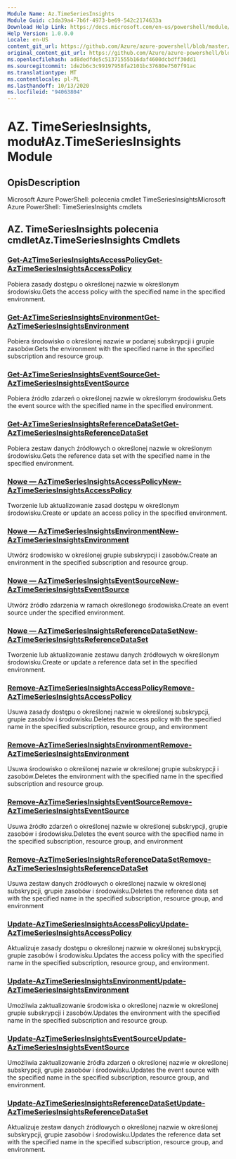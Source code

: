```yaml
---
Module Name: Az.TimeSeriesInsights
Module Guid: c3da39a4-7b6f-4973-be69-542c2174633a
Download Help Link: https://docs.microsoft.com/en-us/powershell/module/az.timeseriesinsights
Help Version: 1.0.0.0
Locale: en-US
content_git_url: https://github.com/Azure/azure-powershell/blob/master/src/TimeSeriesInsights/help/Az.TimeSeriesInsights.md
original_content_git_url: https://github.com/Azure/azure-powershell/blob/master/src/TimeSeriesInsights/help/Az.TimeSeriesInsights.md
ms.openlocfilehash: ad8dedfde5c51371555b16daf4600dcbdff30dd1
ms.sourcegitcommit: 1de2b6c3c99197958fa2101bc37680e7507f91ac
ms.translationtype: MT
ms.contentlocale: pl-PL
ms.lasthandoff: 10/13/2020
ms.locfileid: "94063804"
---
```

# <span data-ttu-id="b1ea4-101">AZ. TimeSeriesInsights, moduł</span><span class="sxs-lookup"><span data-stu-id="b1ea4-101">Az.TimeSeriesInsights Module</span></span>
## <span data-ttu-id="b1ea4-102">Opis</span><span class="sxs-lookup"><span data-stu-id="b1ea4-102">Description</span></span>
<span data-ttu-id="b1ea4-103">Microsoft Azure PowerShell: polecenia cmdlet TimeSeriesInsights</span><span class="sxs-lookup"><span data-stu-id="b1ea4-103">Microsoft Azure PowerShell: TimeSeriesInsights cmdlets</span></span>

## <span data-ttu-id="b1ea4-104">AZ. TimeSeriesInsights polecenia cmdlet</span><span class="sxs-lookup"><span data-stu-id="b1ea4-104">Az.TimeSeriesInsights Cmdlets</span></span>
### [<span data-ttu-id="b1ea4-105">Get-AzTimeSeriesInsightsAccessPolicy</span><span class="sxs-lookup"><span data-stu-id="b1ea4-105">Get-AzTimeSeriesInsightsAccessPolicy</span></span>](Get-AzTimeSeriesInsightsAccessPolicy.md)
<span data-ttu-id="b1ea4-106">Pobiera zasady dostępu o określonej nazwie w określonym środowisku.</span><span class="sxs-lookup"><span data-stu-id="b1ea4-106">Gets the access policy with the specified name in the specified environment.</span></span>

### [<span data-ttu-id="b1ea4-107">Get-AzTimeSeriesInsightsEnvironment</span><span class="sxs-lookup"><span data-stu-id="b1ea4-107">Get-AzTimeSeriesInsightsEnvironment</span></span>](Get-AzTimeSeriesInsightsEnvironment.md)
<span data-ttu-id="b1ea4-108">Pobiera środowisko o określonej nazwie w podanej subskrypcji i grupie zasobów.</span><span class="sxs-lookup"><span data-stu-id="b1ea4-108">Gets the environment with the specified name in the specified subscription and resource group.</span></span>

### [<span data-ttu-id="b1ea4-109">Get-AzTimeSeriesInsightsEventSource</span><span class="sxs-lookup"><span data-stu-id="b1ea4-109">Get-AzTimeSeriesInsightsEventSource</span></span>](Get-AzTimeSeriesInsightsEventSource.md)
<span data-ttu-id="b1ea4-110">Pobiera źródło zdarzeń o określonej nazwie w określonym środowisku.</span><span class="sxs-lookup"><span data-stu-id="b1ea4-110">Gets the event source with the specified name in the specified environment.</span></span>

### [<span data-ttu-id="b1ea4-111">Get-AzTimeSeriesInsightsReferenceDataSet</span><span class="sxs-lookup"><span data-stu-id="b1ea4-111">Get-AzTimeSeriesInsightsReferenceDataSet</span></span>](Get-AzTimeSeriesInsightsReferenceDataSet.md)
<span data-ttu-id="b1ea4-112">Pobiera zestaw danych źródłowych o określonej nazwie w określonym środowisku.</span><span class="sxs-lookup"><span data-stu-id="b1ea4-112">Gets the reference data set with the specified name in the specified environment.</span></span>

### [<span data-ttu-id="b1ea4-113">Nowe — AzTimeSeriesInsightsAccessPolicy</span><span class="sxs-lookup"><span data-stu-id="b1ea4-113">New-AzTimeSeriesInsightsAccessPolicy</span></span>](New-AzTimeSeriesInsightsAccessPolicy.md)
<span data-ttu-id="b1ea4-114">Tworzenie lub aktualizowanie zasad dostępu w określonym środowisku.</span><span class="sxs-lookup"><span data-stu-id="b1ea4-114">Create or update an access policy in the specified environment.</span></span>

### [<span data-ttu-id="b1ea4-115">Nowe — AzTimeSeriesInsightsEnvironment</span><span class="sxs-lookup"><span data-stu-id="b1ea4-115">New-AzTimeSeriesInsightsEnvironment</span></span>](New-AzTimeSeriesInsightsEnvironment.md)
<span data-ttu-id="b1ea4-116">Utwórz środowisko w określonej grupie subskrypcji i zasobów.</span><span class="sxs-lookup"><span data-stu-id="b1ea4-116">Create an environment in the specified subscription and resource group.</span></span>

### [<span data-ttu-id="b1ea4-117">Nowe — AzTimeSeriesInsightsEventSource</span><span class="sxs-lookup"><span data-stu-id="b1ea4-117">New-AzTimeSeriesInsightsEventSource</span></span>](New-AzTimeSeriesInsightsEventSource.md)
<span data-ttu-id="b1ea4-118">Utwórz źródło zdarzenia w ramach określonego środowiska.</span><span class="sxs-lookup"><span data-stu-id="b1ea4-118">Create an event source under the specified environment.</span></span>

### [<span data-ttu-id="b1ea4-119">Nowe — AzTimeSeriesInsightsReferenceDataSet</span><span class="sxs-lookup"><span data-stu-id="b1ea4-119">New-AzTimeSeriesInsightsReferenceDataSet</span></span>](New-AzTimeSeriesInsightsReferenceDataSet.md)
<span data-ttu-id="b1ea4-120">Tworzenie lub aktualizowanie zestawu danych źródłowych w określonym środowisku.</span><span class="sxs-lookup"><span data-stu-id="b1ea4-120">Create or update a reference data set in the specified environment.</span></span>

### [<span data-ttu-id="b1ea4-121">Remove-AzTimeSeriesInsightsAccessPolicy</span><span class="sxs-lookup"><span data-stu-id="b1ea4-121">Remove-AzTimeSeriesInsightsAccessPolicy</span></span>](Remove-AzTimeSeriesInsightsAccessPolicy.md)
<span data-ttu-id="b1ea4-122">Usuwa zasady dostępu o określonej nazwie w określonej subskrypcji, grupie zasobów i środowisku.</span><span class="sxs-lookup"><span data-stu-id="b1ea4-122">Deletes the access policy with the specified name in the specified subscription, resource group, and environment</span></span>

### [<span data-ttu-id="b1ea4-123">Remove-AzTimeSeriesInsightsEnvironment</span><span class="sxs-lookup"><span data-stu-id="b1ea4-123">Remove-AzTimeSeriesInsightsEnvironment</span></span>](Remove-AzTimeSeriesInsightsEnvironment.md)
<span data-ttu-id="b1ea4-124">Usuwa środowisko o określonej nazwie w określonej grupie subskrypcji i zasobów.</span><span class="sxs-lookup"><span data-stu-id="b1ea4-124">Deletes the environment with the specified name in the specified subscription and resource group.</span></span>

### [<span data-ttu-id="b1ea4-125">Remove-AzTimeSeriesInsightsEventSource</span><span class="sxs-lookup"><span data-stu-id="b1ea4-125">Remove-AzTimeSeriesInsightsEventSource</span></span>](Remove-AzTimeSeriesInsightsEventSource.md)
<span data-ttu-id="b1ea4-126">Usuwa źródło zdarzeń o określonej nazwie w określonej subskrypcji, grupie zasobów i środowisku.</span><span class="sxs-lookup"><span data-stu-id="b1ea4-126">Deletes the event source with the specified name in the specified subscription, resource group, and environment</span></span>

### [<span data-ttu-id="b1ea4-127">Remove-AzTimeSeriesInsightsReferenceDataSet</span><span class="sxs-lookup"><span data-stu-id="b1ea4-127">Remove-AzTimeSeriesInsightsReferenceDataSet</span></span>](Remove-AzTimeSeriesInsightsReferenceDataSet.md)
<span data-ttu-id="b1ea4-128">Usuwa zestaw danych źródłowych o określonej nazwie w określonej subskrypcji, grupie zasobów i środowisku.</span><span class="sxs-lookup"><span data-stu-id="b1ea4-128">Deletes the reference data set with the specified name in the specified subscription, resource group, and environment</span></span>

### [<span data-ttu-id="b1ea4-129">Update-AzTimeSeriesInsightsAccessPolicy</span><span class="sxs-lookup"><span data-stu-id="b1ea4-129">Update-AzTimeSeriesInsightsAccessPolicy</span></span>](Update-AzTimeSeriesInsightsAccessPolicy.md)
<span data-ttu-id="b1ea4-130">Aktualizuje zasady dostępu o określonej nazwie w określonej subskrypcji, grupie zasobów i środowisku.</span><span class="sxs-lookup"><span data-stu-id="b1ea4-130">Updates the access policy with the specified name in the specified subscription, resource group, and environment.</span></span>

### [<span data-ttu-id="b1ea4-131">Update-AzTimeSeriesInsightsEnvironment</span><span class="sxs-lookup"><span data-stu-id="b1ea4-131">Update-AzTimeSeriesInsightsEnvironment</span></span>](Update-AzTimeSeriesInsightsEnvironment.md)
<span data-ttu-id="b1ea4-132">Umożliwia zaktualizowanie środowiska o określonej nazwie w określonej grupie subskrypcji i zasobów.</span><span class="sxs-lookup"><span data-stu-id="b1ea4-132">Updates the environment with the specified name in the specified subscription and resource group.</span></span>

### [<span data-ttu-id="b1ea4-133">Update-AzTimeSeriesInsightsEventSource</span><span class="sxs-lookup"><span data-stu-id="b1ea4-133">Update-AzTimeSeriesInsightsEventSource</span></span>](Update-AzTimeSeriesInsightsEventSource.md)
<span data-ttu-id="b1ea4-134">Umożliwia zaktualizowanie źródła zdarzeń o określonej nazwie w określonej subskrypcji, grupie zasobów i środowisku.</span><span class="sxs-lookup"><span data-stu-id="b1ea4-134">Updates the event source with the specified name in the specified subscription, resource group, and environment.</span></span>

### [<span data-ttu-id="b1ea4-135">Update-AzTimeSeriesInsightsReferenceDataSet</span><span class="sxs-lookup"><span data-stu-id="b1ea4-135">Update-AzTimeSeriesInsightsReferenceDataSet</span></span>](Update-AzTimeSeriesInsightsReferenceDataSet.md)
<span data-ttu-id="b1ea4-136">Aktualizuje zestaw danych źródłowych o określonej nazwie w określonej subskrypcji, grupie zasobów i środowisku.</span><span class="sxs-lookup"><span data-stu-id="b1ea4-136">Updates the reference data set with the specified name in the specified subscription, resource group, and environment.</span></span>

